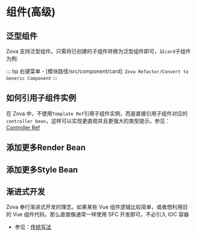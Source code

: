 # 组件(高级)

## 泛型组件

Zova 支持泛型组件。只需将已创建的子组件转换为泛型组件即可，以`card`子组件为例:

::: tip
右键菜单 - [模块路径/src/component/card]: `Zova Refactor/Convert to Generic Component`
:::

## 如何引用子组件实例

在 Zova 中，不使用`Template Ref`引用子组件实例，而是直接引用子组件对应的`controller bean`，这样可以实现更直观并且更强大的类型提示。参见：[Controller Ref](../../vue/refs.md#controller-ref)

## 添加更多Render Bean

## 添加更多Style Bean

## 渐进式开发

Zova 奉行渐进式开发的理念。如果某些 Vue 组件逻辑比较简单，或者想利用旧的 Vue 组件代码，那么直接像通常一样使用 SFC 开发即可，不必引入 IOC 容器

- 参见：[传统写法](../../vue/legacy.md)
